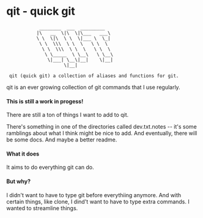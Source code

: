 # qit - quick git


                ________  ___  _________
               |\   __  \|\  \|\___   ___\
               \ \  \|\  \ \  \|___ \  \_|
                \ \  \\\  \ \  \   \ \  \
                 \ \  \\\  \ \  \   \ \  \
                  \ \_____  \ \__\   \ \__\
                   \|___| \__\|__|    \|__|
                         \|__|

     qit (quick git) a collection of aliases and functions for git.


qit is an ever growing collection of git commands that I use regularly.

#### This is still a work in progess!

There are still a ton of things I want to add to qit.

There's something in one of the directories called dev.txt.notes -- it's some
ramblings about what I think might be nice to add. And eventually, there will be
some docs. And maybe a better readme.

#### What it does

It aims to do everything git can do.

#### But why?
I didn't want to have to type git before everythiing anymore. And with certain
things, like clone, I dind't want to have to type extra commands. I wanted to
streamline things.
